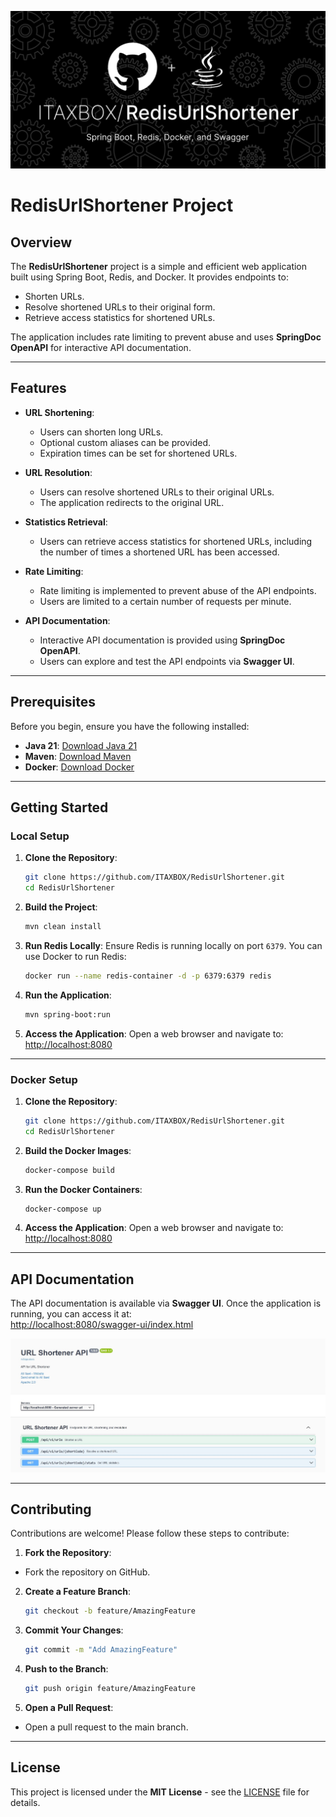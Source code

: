 ![RedisUrlShortener Project](docs/Image/Home.png)

# RedisUrlShortener Project

## Overview

The **RedisUrlShortener** project is a simple and efficient web application built using Spring Boot, Redis, and Docker. It provides endpoints to:

- Shorten URLs.
- Resolve shortened URLs to their original form.
- Retrieve access statistics for shortened URLs.

The application includes rate limiting to prevent abuse and uses **SpringDoc OpenAPI** for interactive API documentation.

---

## Features

- **URL Shortening**:
  - Users can shorten long URLs.
  - Optional custom aliases can be provided.
  - Expiration times can be set for shortened URLs.

- **URL Resolution**:
  - Users can resolve shortened URLs to their original URLs.
  - The application redirects to the original URL.

- **Statistics Retrieval**:
  - Users can retrieve access statistics for shortened URLs, including the number of times a shortened URL has been accessed.

- **Rate Limiting**:
  - Rate limiting is implemented to prevent abuse of the API endpoints.
  - Users are limited to a certain number of requests per minute.

- **API Documentation**:
  - Interactive API documentation is provided using **SpringDoc OpenAPI**.
  - Users can explore and test the API endpoints via **Swagger UI**.

---

## Prerequisites

Before you begin, ensure you have the following installed:

- **Java 21**: [Download Java 21](https://openjdk.java.net/projects/jdk/21/)
- **Maven**: [Download Maven](https://maven.apache.org/)
- **Docker**: [Download Docker](https://www.docker.com/get-started)

---

## Getting Started

### Local Setup

1. **Clone the Repository**:
    ```bash
    git clone https://github.com/ITAXBOX/RedisUrlShortener.git
    cd RedisUrlShortener
    ```

2. **Build the Project**:
    ```bash
    mvn clean install
    ```

3. **Run Redis Locally**:
   Ensure Redis is running locally on port `6379`. You can use Docker to run Redis:
    ```bash
    docker run --name redis-container -d -p 6379:6379 redis
    ```

4. **Run the Application**:
    ```bash
    mvn spring-boot:run
    ```

5. **Access the Application**:
   Open a web browser and navigate to:  
   [http://localhost:8080](http://localhost:8080)

---

### Docker Setup

1. **Clone the Repository**:
    ```bash
    git clone https://github.com/ITAXBOX/RedisUrlShortener.git
    cd RedisUrlShortener
    ```

2. **Build the Docker Images**:
    ```bash
    docker-compose build
    ```

3. **Run the Docker Containers**:
    ```bash
    docker-compose up
    ```

4. **Access the Application**:
   Open a web browser and navigate to:  
   [http://localhost:8080](http://localhost:8080)

---

## API Documentation

The API documentation is available via **Swagger UI**. Once the application is running, you can access it at:  
[http://localhost:8080/swagger-ui/index.html](http://localhost:8080/swagger-ui/index.html)

![Swagger Documentation](docs/Swagger/Swagger%20Design.jpg)

---


## Contributing

Contributions are welcome! Please follow these steps to contribute:

1. **Fork the Repository**:
  - Fork the repository on GitHub.

2. **Create a Feature Branch**:
    ```bash
    git checkout -b feature/AmazingFeature
    ```

3. **Commit Your Changes**:
    ```bash
    git commit -m "Add AmazingFeature"
    ```

4. **Push to the Branch**:
    ```bash
    git push origin feature/AmazingFeature
    ```

5. **Open a Pull Request**:
  - Open a pull request to the main branch.

---

## License

This project is licensed under the **MIT License** - see the [LICENSE](LICENSE) file for details.
